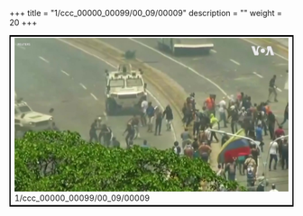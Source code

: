 +++
title = "1/ccc_00000_00099/00_09/00009"
description = ""
weight = 20
+++

<table style="border:2px solid black;max-width:800px;max-height:800px;" 
><tr><td>
<img class="center-fit-jpg"
src="/jpg_/aaa_20190430_NxaOmWaI8sI_00008.jpg">
1/ccc_00000_00099/00_09/00009
</img></td></tr></table>
